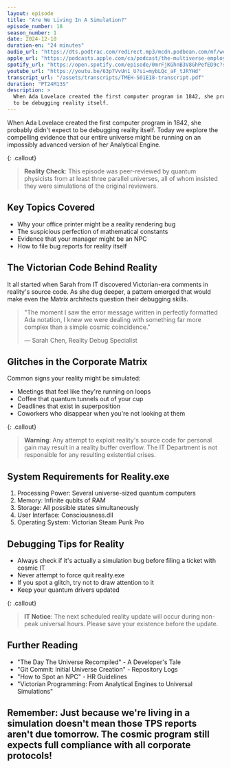 ```yaml
---
layout: episode
title: "Are We Living In A Simulation?"
episode_number: 18
season_number: 1
date: 2024-12-10
duration-en: "24 minutes"
audio_url: "https://dts.podtrac.com/redirect.mp3/mcdn.podbean.com/mf/web/z6wg6jbik5icknm8/Episode_18_-_Analytical_Engine_Error-_System_Reality_Not_Found_-_2024-12-06_844_PM9zuks.mp3"
apple_url: "https://podcasts.apple.com/ca/podcast/the-multiverse-employee-handbook/id1764134739?i=1000679859075"
spotify_url: "https://open.spotify.com/episode/0mrFjKGhnB3V8GhPefED9c?si=BhAc25j1SUW2IZfVTTQqGQ"
youtube_url: "https://youtu.be/63p7VvUn1_U?si=mybLQc_aF_tJRYHd"
transcript_url: "/assets/transcripts/TMEH-S01E18-transcript.pdf"
duration: "PT24M13S"
description: >
  When Ada Lovelace created the first computer program in 1842, she probably didn't expect
  to be debugging reality itself.
---
```


When Ada Lovelace created the first computer program in 1842, she probably didn't expect
to be debugging reality itself. Today we explore the compelling evidence that our entire
universe might be running on an impossibly advanced version of her Analytical Engine.

{: .callout}
> **Reality Check**: This episode was peer-reviewed by quantum physicists from at least
> three parallel universes, all of whom insisted they were simulations of the original
> reviewers.

## Key Topics Covered
* Why your office printer might be a reality rendering bug
* The suspicious perfection of mathematical constants
* Evidence that your manager might be an NPC
* How to file bug reports for reality itself

## The Victorian Code Behind Reality
It all started when Sarah from IT discovered Victorian-era comments in reality's source code.
As she dug deeper, a pattern emerged that would make even the Matrix architects question
their debugging skills.

> "The moment I saw the error message written in perfectly formatted Ada notation,
> I knew we were dealing with something far more complex than a simple cosmic
> coincidence."
>
> — Sarah Chen, Reality Debug Specialist

## Glitches in the Corporate Matrix
Common signs your reality might be simulated:
* Meetings that feel like they're running on loops
* Coffee that quantum tunnels out of your cup
* Deadlines that exist in superposition
* Coworkers who disappear when you're not looking at them

{: .callout}
> **Warning**: Any attempt to exploit reality's source code for personal gain may
> result in a reality buffer overflow. The IT Department is not responsible for any
> resulting existential crises.

## System Requirements for Reality.exe
1. Processing Power: Several universe-sized quantum computers
2. Memory: Infinite qubits of RAM
3. Storage: All possible states simultaneously
4. User Interface: Consciousness.dll
5. Operating System: Victorian Steam Punk Pro

## Debugging Tips for Reality
* Always check if it's actually a simulation bug before filing a ticket with cosmic IT
* Never attempt to force quit reality.exe
* If you spot a glitch, try not to draw attention to it
* Keep your quantum drivers updated

{: .callout}
> **IT Notice**: The next scheduled reality update will occur during non-peak
> universal hours. Please save your existence before the update.

## Further Reading
* "The Day The Universe Recompiled" - A Developer's Tale
* "Git Commit: Initial Universe Creation" - Repository Logs
* "How to Spot an NPC" - HR Guidelines
* "Victorian Programming: From Analytical Engines to Universal Simulations"

Remember: Just because we're living in a simulation doesn't mean those TPS reports
aren't due tomorrow. The cosmic program still expects full compliance with all
corporate protocols!
---
